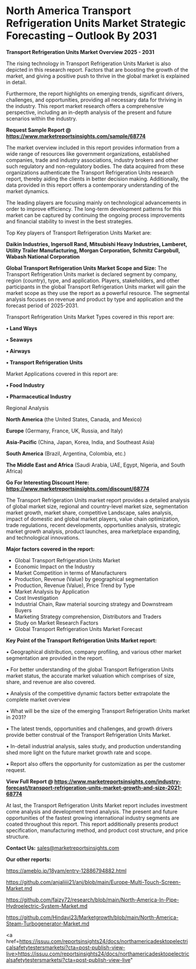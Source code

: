 # North America Transport Refrigeration Units Market Strategic Forecasting – Outlook By 2031

<Strong> Transport Refrigeration Units Market Overview 2025 - 2031</strong>

The rising technology in Transport Refrigeration Units Market is also depicted in this research report. Factors that are boosting the growth of the market, and giving a positive push to thrive in the global market is explained in detail.

Furthermore, the report highlights on emerging trends, significant drivers, challenges, and opportunities, providing all necessary data for thriving in the industry. This report market research offers a comprehensive perspective, including an in-depth analysis of the present and future scenarios within the industry.

<strong>Request Sample Report @ <a href=https://www.marketreportsinsights.com/sample/68774>https://www.marketreportsinsights.com/sample/68774</a></strong>

The market overview included in this report provides information from a wide range of resources like government organizations, established companies, trade and industry associations, industry brokers and other such regulatory and non-regulatory bodies. The data acquired from these organizations authenticate the Transport Refrigeration Units research report, thereby aiding the clients in better decision making. Additionally, the data provided in this report offers a contemporary understanding of the market dynamics.

The leading players are focusing mainly on technological advancements in order to improve efficiency. The long-term development patterns for this market can be captured by continuing the ongoing process improvements and financial stability to invest in the best strategies.

Top Key players of Transport Refrigeration Units Market are:

<strong>Daikin Industries, Ingersoll Rand, Mitsubishi Heavy Industries, Lamberet, Utility Trailer Manufacturing, Morgan Corporation, Schmitz Cargobull, Wabash National Corporation</strong>

<strong><b>Global Transport Refrigeration Units Market Scope and Size:</b></strong>
The Transport Refrigeration Units market is declared segment by company, region (country), type, and application. Players, stakeholders, and other participants in the global Transport Refrigeration Units market will gain the market scope as they use the report as a powerful resource. The segmental analysis focuses on revenue and product by type and application and the forecast period of 2025-2031.

Transport Refrigeration Units Market Types covered in this report are:

<strong>• Land Ways

• Seaways

• Airways

• Transport Refrigeration Units</strong>

Market Applications covered in this report are:

<strong>• Food Industry

• Pharmaceutical Industry</strong> 

Regional Analysis

<strong>North America</strong> (the United States, Canada, and Mexico)

<strong>Europe</strong> (Germany, France, UK, Russia, and Italy)

<strong>Asia-Pacific</strong> (China, Japan, Korea, India, and Southeast Asia)

<strong>South America</strong> (Brazil, Argentina, Colombia, etc.)

<strong>The Middle East and Africa</strong> (Saudi Arabia, UAE, Egypt, Nigeria, and South Africa)

<strong>Go For Interesting Discount Here: <a href=https://www.marketreportsinsights.com/discount/68774>https://www.marketreportsinsights.com/discount/68774</a></strong>

The Transport Refrigeration Units market report provides a detailed analysis of global market size, regional and country-level market size, segmentation market growth, market share, competitive Landscape, sales analysis, impact of domestic and global market players, value chain optimization, trade regulations, recent developments, opportunities analysis, strategic market growth analysis, product launches, area marketplace expanding, and technological innovations.

<strong><b>Major factors covered in the report:</b></strong>
<ul>
  <li>Global Transport Refrigeration Units Market </li>
  <li>Economic Impact on the Industry</li>
  <li>Market Competition in terms of Manufacturers</li>
  <li>Production, Revenue (Value) by geographical segmentation</li>
  <li>Production, Revenue (Value), Price Trend by Type</li>
  <li>Market Analysis by Application</li>
  <li>Cost Investigation</li>
  <li>Industrial Chain, Raw material sourcing strategy and Downstream Buyers</li>
  <li>Marketing Strategy comprehension, Distributors and Traders</li>
  <li>Study on Market Research Factors</li>
  <li>Global Transport Refrigeration Units Market Forecast</li>
</ul>

<strong><b>Key Point of the Transport Refrigeration Units Market report:</b></strong>

• Geographical distribution, company profiling, and various other market segmentation are provided in the report.

• For better understanding of the global Transport Refrigeration Units market status, the accurate market valuation which comprises of size, share, and revenue are also covered.

• Analysis of the competitive dynamic factors better extrapolate the complete market overview

• What will be the size of the emerging Transport Refrigeration Units market in 2031?

• The latest trends, opportunities and challenges, and growth drivers provide better construal of the Transport Refrigeration Units Market.

• In-detail industrial analysis, sales study, and production understanding shed more light on the future market growth rate and scope.

• Report also offers the opportunity for customization as per the customer request.

<strong><b>View Full Report @ <a href=https://www.marketreportsinsights.com/industry-forecast/transport-refrigeration-units-market-growth-and-size-2021-68774>https://www.marketreportsinsights.com/industry-forecast/transport-refrigeration-units-market-growth-and-size-2021-68774</a></b></strong>


At last, the Transport Refrigeration Units Market report includes investment come analysis and development trend analysis. The present and future opportunities of the fastest growing international industry segments are coated throughout this report. This report additionally presents product specification, manufacturing method, and product cost structure, and price structure.

<strong>Contact Us:</strong>
sales@marketreportsinsights.com

<strong>Our other reports:</strong>

<a href=https://ameblo.jp/18yam/entry-12886794882.html>https://ameblo.jp/18yam/entry-12886794882.html</a>

<a href=https://github.com/anjaliiii21/anj/blob/main/Europe-Multi-Touch-Screen-Market.md>https://github.com/anjaliiii21/anj/blob/main/Europe-Multi-Touch-Screen-Market.md</a>

<a href=https://github.com/faizy72/research/blob/main/North-America-In-Pipe-Hydroelectric-System-Market.md>https://github.com/faizy72/research/blob/main/North-America-In-Pipe-Hydroelectric-System-Market.md</a>

<a href=https://github.com/Hindavi23/Marketgrowth/blob/main/North-America-Steam-Turbogenerator-Market.md>https://github.com/Hindavi23/Marketgrowth/blob/main/North-America-Steam-Turbogenerator-Market.md</a>

<a href=https://issuu.com/reportsinsights24/docs/northamericadesktopelectricalsafetytestersmarketsi?cta=post-publish-view-live>https://issuu.com/reportsinsights24/docs/northamericadesktopelectricalsafetytestersmarketsi?cta=post-publish-view-live</a>"
